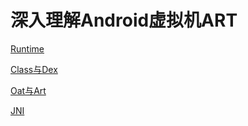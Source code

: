 # 深入理解Android虚拟机ART
[Runtime](./Runtime.md)

[Class与Dex](./Class与Dex.md)

[Oat与Art](./Oat与Art.md)

[JNI](./JNI.md)
